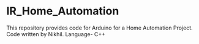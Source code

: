 # IR_Home_Automation
This repository provides code for Arduino for a Home Automation Project.
Code written by Nikhil.
Language- C++
